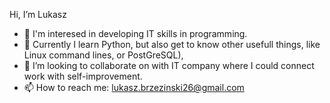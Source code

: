 Hi, I’m Lukasz
- 👀 I'm interesed in developing IT skills in programming. 
- 🌱 Currently I learn Python, but also get to know other usefull things, like Linux command lines, or PostGreSQL),
- 💞️ I’m looking to collaborate on with IT company where I could connect work with self-improvement.
- 📫 How to reach me: lukasz.brzezinski26@gmail.com
<!---
Lukasz2506/Lukasz2506 is a ✨ special ✨ repository because its `README.md` (this file) appears on your GitHub profile.
You can click the Preview link to take a look at your changes.
--->
